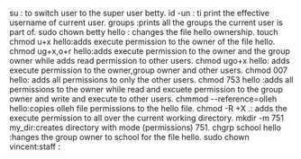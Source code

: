su : to switch user to the super user betty.
id -un : ti print the effective username of current user.
groups :prints all the groups the current user is part of.
sudo chown betty hello : changes the file hello ownership.
touch
chmod u+x hello:adds execute permission to the owner of the file hello.
chmod ug+x,o+r hello:adds execute permission to the owner and the group owner while adds read permission to other users.
chmod ugo+x hello: adds execute permission to the owner,group owner and other users.
chmod 007 hello: adds all permissions to only the other users.
chmod 753 hello :adds all permissions to the owner while read and excuete permission to the group owner and write and execute to other users.
chmmod --reference=olleh hello:copies olleh file permissions to the hello file.
chmod -R +X .: adds the execute permission to all over the current working directory.
mkdir -m 751 my_dir:creates directory with mode (permissions) 751.
chgrp school hello :hanges the group owner to school for the file hello.
sudo chown vincent:staff :
